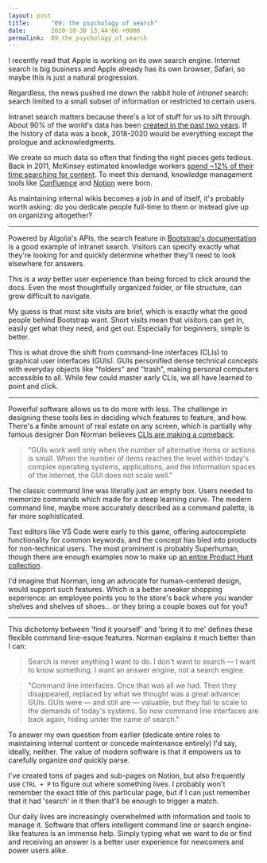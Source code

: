 ```yaml
---
layout: post
title:      "09: the psychology of search"
date:       2020-10-30 13:44:06 +0000
permalink:  09_the_psychology_of_search
---
```



I recently read that Apple is working on its own search engine. Internet search is big business and Apple already has its own browser, Safari, so maybe this is just a natural progression.

Regardless, the news pushed me down the rabbit hole of *intranet* search: search limited to a small subset of information or restricted to certain users.

Intranet search matters because there's a lot of stuff for us to sift through. About 90% of the world's data has been [created in the past two years](https://techjury.net/blog/how-much-data-is-created-every-day/#gref). If the history of data was a book, 2018-2020 would be everything except the prologue and acknowledgments.

We create so much data so often that finding the right pieces gets tedious. Back in 2011, McKinsey estimated knowledge workers [spend ~12% of their time searching for content](https://www.mckinsey.com/~/media/mckinsey/dotcom/client_service/high%20tech/pdfs/impact_of_internet_technologies_search_final2.aspx). To meet this demand, knowledge management tools like [Confluence](https://www.atlassian.com/software/confluence) and [Notion](https://www.notion.so/product) were born.

As maintaining internal wikis becomes a job in and of itself, it's probably worth asking: do you dedicate people full-time to them or instead give up on organizing altogether?

---

Powered by Algolia's APIs, the search feature in [Bootstrap's documentation](https://getbootstrap.com/docs/4.5/getting-started/introduction/) is a good example of intranet search. Visitors can specify exactly what they're looking for and quickly determine whether they'll need to look elsewhere for answers.

This is a *way* better user experience than being forced to click around the docs. Even the most thoughtfully organized folder, or file structure, can grow difficult to navigate.

My guess is that most site visits are brief, which is exactly what the good people behind Bootstrap want. Short visits mean that visitors can get in, easily get what they need, and get out. Especially for beginners, simple is better.

This is what drove the shift from command-line interfaces (CLIs) to graphical user interfaces (GUIs). GUIs personified dense technical concepts with everyday objects like "folders" and "trash", making personal computers accessible to all. While few could master early CLIs, we all have learned to point and click.

---

Powerful software allows us to do more with less. The challenge in designing these tools lies in deciding which features to feature, and how. There's a finite amount of real estate on any screen, which is partially why famous designer Don Norman believes [CLIs are making a comeback](https://jnd.org/ui_breakthrough-command_line_interfaces/):

> "GUIs work well only when the number of alternative items or actions is small. When the number of items reaches the level within today's complex operating systems, applications, and the information spaces of the internet, the GUI does not scale well."

The classic command line was literally just an empty box. Users needed to memorize commands which made for a steep learning curve. The modern command line, maybe more accurately described as a command palette, is far more sophisticated.

Text editors like VS Code were early to this game, offering autocomplete functionality for common keywords, and the concept has bled into products for non-technical users. The most prominent is probably Superhuman, though there are enough examples now to make up [an entire Product Hunt collection](https://www.producthunt.com/@chrismessina/collections/launchers).

I'd imagine that Norman, long an advocate for human-centered design, would support such features. Which is a better sneaker shopping experience: an employee points you to the store's back where you wander shelves and shelves of shoes... or they bring a couple boxes out for you?

---

This dichotomy between 'find it yourself' and 'bring it to me' defines these flexible command line-esque features. Norman explains it much better than I can:

> Search is never anything I want to do. I don't want to search — I want to know something. I want an answer engine, not a search engine.

> "Command line interfaces. Once that was all we had. Then they disappeared, replaced by what we thought was a great advance: GUIs. GUIs were — and still are — valuable, but they fail to scale to the demands of today's systems. So now command line interfaces are back again, hiding under the name of search."

To answer my own question from earlier (dedicate entire roles to maintaining internal content or concede maintenance entirely) I'd say, ideally, neither. The value of modern software is that it empowers us to carefully organize *and* quickly parse. 

I've created tons of pages and sub-pages on Notion, but also frequently use `CTRL + P` to figure out where something lives. I probably won't remember the exact title of this particular page, but if I can just remember that it had 'search' in it then that'll be enough to trigger a match.

Our daily lives are increasingly overwhelmed with information and tools to manage it. Software that offers intelligent command line or search engine-like features is an immense help. Simply typing what we want to do or find and receiving an answer is a better user experience for newcomers and power users alike.
